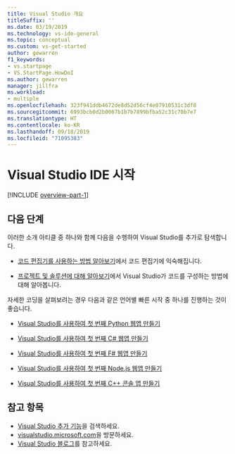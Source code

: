 ```yaml
---
title: Visual Studio 개요
titleSuffix: ''
ms.date: 03/19/2019
ms.technology: vs-ide-general
ms.topic: conceptual
ms.custom: vs-get-started
author: gewarren
f1_keywords:
- vs.startpage
- VS.StartPage.HowDoI
ms.author: gewarren
manager: jillfra
ms.workload:
- multiple
ms.openlocfilehash: 323f941ddb4672de8d52d56cf4e07910531c3df8
ms.sourcegitcommit: 6993bcb0d2b0067b1b7b7899bfba52c31c70b7e7
ms.translationtype: HT
ms.contentlocale: ko-KR
ms.lasthandoff: 09/18/2019
ms.locfileid: "71095383"
---
```

# <a name="welcome-to-the-visual-studio-ide"></a>Visual Studio IDE 시작

[!INCLUDE [overview-part-1](includes/ide-overview.md)]

## <a name="next-steps"></a>다음 단계

이러한 소개 아티클 중 하나와 함께 다음을 수행하여 Visual Studio를 추가로 탐색합니다.

- [코드 편집기를 사용하는 방법 알아보기](../get-started/tutorial-editor.md)에서 코드 편집기에 익숙해집니다.

- [프로젝트 및 솔루션에 대해 알아보기](../get-started/tutorial-projects-solutions.md)에서 Visual Studio가 코드를 구성하는 방법에 대해 알아봅니다.

자세한 코딩을 살펴보려는 경우 다음과 같은 언어별 빠른 시작 중 하나를 진행하는 것이 좋습니다.

- [Visual Studio를 사용하여 첫 번째 Python 웹앱 만들기](../ide/quickstart-python.md)

- [Visual Studio를 사용하여 첫 번째 C# 웹앱 만들기](../ide/quickstart-aspnet-core.md)

- [Visual Studio를 사용하여 첫 번째 F# 웹앱 만들기](../ide/quickstart-fsharp.md)

- [Visual Studio를 사용하여 첫 번째 Node.js 웹앱 만들기](../ide/quickstart-nodejs.md)

- [Visual Studio를 사용하여 첫 번째 C++ 콘솔 앱 만들기](/cpp/get-started/tutorial-console-cpp)

## <a name="see-also"></a>참고 항목

- [Visual Studio 추가 기능](../ide/advanced-feature-overview.md)을 검색하세요.
- [visualstudio.microsoft.com](https://visualstudio.microsoft.com/vs/)을 방문하세요.
- [Visual Studio 블로그](https://devblogs.microsoft.com/visualstudio/)를 참고하세요.